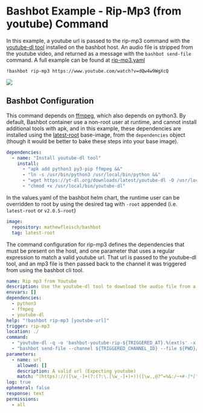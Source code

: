# Bashbot Example - Rip-Mp3 (from youtube) Command

In this example, a youtube url is passed to the rip-mp3 command with the [youtube-dl tool](https://youtube-dl.org/) installed on the bashbot host. An audio file is stripped from the youtube video, and returned as a message with the `bashbot send-file` command. A full example can be found at [rip-mp3.yaml](rip-mp3.yaml)

```text
!bashbot rip-mp3 https://www.youtube.com/watch?v=dQw4w9WgXcQ
```

<img src="https://i.imgur.com/hOPmOli.gif">

## Bashbot Configuration

This command depends on [ffmpeg](https://ffmpeg.org/), which also depends on python3. By default, Bashbot container use a non-root user at runtime, and cannot install additional tools with apk, and in this example, these dependencies are installed using the [latest-root](https://hub.docker.com/r/mathewfleisch/bashbot/tags?page=1&ordering=last_updated&name=latest-root) base-image, from the `dependencies` object (though it would be better to bake these steps into your base image).

```yaml
dependencies:
  - name: "Install youtube-dl tool"
    install:
      - "apk add python3 py3-pip ffmpeg &&"
      - "ln -s /usr/bin/python3 /usr/local/bin/python &&"
      - "wget https://yt-dl.org/downloads/latest/youtube-dl -O /usr/local/bin/youtube-dl &&"
      - "chmod +x /usr/local/bin/youtube-dl"
```

In the values.yaml of the bashbot helm chart, the runtime user can be overridden to root by using the desired tag with `-root` appended (i.e. `latest-root` or `v2.0.5-root`)

```yaml
image:
  repository: mathewfleisch/bashbot
  tag: latest-root
```

The command configuration for rip-mp3 defines the dependencies that must be present on the host, and one parameter that uses a regular expression to match a valid youtube url. That url is passed to the youtube-dl tool, and an mp3 file is then passed back to the channel it was triggered from using the bashbot cli tool.

```yaml
name: Rip mp3 from Youtube
description: Use the youtube-dl tool to download the audio file from a youtube videop
envvars: []
dependencies:
  - python3
  - ffmpeg
  - youtube-dl
help: "!bashbot rip-mp3 [youtube-url]"
trigger: rip-mp3
location: ./
command:
  - "youtube-dl -q -o 'bashbot-youtube-rip-${TRIGGERED_AT}.%(ext)s' -x --audio-format mp3 ${url} &&"
  - "bashbot send-file --channel ${TRIGGERED_CHANNEL_ID} --file ${PWD}/bashbot-youtube-rip-${TRIGGERED_AT}.mp3"
parameters:
  - name: url
    allowed: []
    description: A valid url (Expecting youtube)
    match: ^(https)://([\w_-]+(?:(?:\.[\w_-]+)+))([\w.,@?^=%&:/~+#-]*[\w@?^=%&/~+#-])?$
log: true
ephemeral: false
response: text
permissions:
  - all
```
